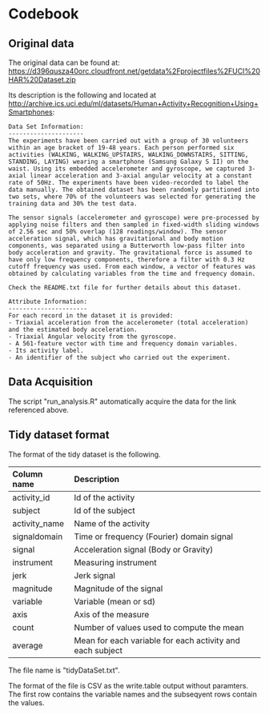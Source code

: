 # Codebook

## Original data
The original data can be found at: https://d396qusza40orc.cloudfront.net/getdata%2Fprojectfiles%2FUCI%20HAR%20Dataset.zip

Its description is the following and located at http://archive.ics.uci.edu/ml/datasets/Human+Activity+Recognition+Using+Smartphones:

    Data Set Information:
    ---------------------
    The experiments have been carried out with a group of 30 volunteers within an age bracket of 19-48 years. Each person performed six activities (WALKING, WALKING_UPSTAIRS, WALKING_DOWNSTAIRS, SITTING, STANDING, LAYING) wearing a smartphone (Samsung Galaxy S II) on the waist. Using its embedded accelerometer and gyroscope, we captured 3-axial linear acceleration and 3-axial angular velocity at a constant rate of 50Hz. The experiments have been video-recorded to label the data manually. The obtained dataset has been randomly partitioned into two sets, where 70% of the volunteers was selected for generating the training data and 30% the test data.
    
    The sensor signals (accelerometer and gyroscope) were pre-processed by applying noise filters and then sampled in fixed-width sliding windows of 2.56 sec and 50% overlap (128 readings/window). The sensor acceleration signal, which has gravitational and body motion components, was separated using a Butterworth low-pass filter into body acceleration and gravity. The gravitational force is assumed to have only low frequency components, therefore a filter with 0.3 Hz cutoff frequency was used. From each window, a vector of features was obtained by calculating variables from the time and frequency domain.
    
    Check the README.txt file for further details about this dataset.
    
    Attribute Information:
    ----------------------
    For each record in the dataset it is provided: 
    - Triaxial acceleration from the accelerometer (total acceleration) and the estimated body acceleration. 
    - Triaxial Angular velocity from the gyroscope. 
    - A 561-feature vector with time and frequency domain variables. 
    - Its activity label. 
    - An identifier of the subject who carried out the experiment.


## Data Acquisition
The script "run_analysis.R" automatically acquire the data for the link referenced above.


## Tidy dataset format
The format of the tidy dataset is the following.

|Column name           | Description                                               |
|:---------------------|:----------------------------------------------------------|
|activity_id           | Id of the activity                                        |
|subject               | Id of the subject                                         |
|activity_name         | Name of the activity                                      |
|signaldomain          | Time or frequency (Fourier) domain signal                 |
|signal                | Acceleration signal (Body or Gravity)                     |
|instrument            | Measuring instrument                                      |
|jerk                  | Jerk signal                                               |
|magnitude             | Magnitude of the signal                                   |
|variable              | Variable (mean or sd)                                     |
|axis                  | Axis of the measure                                       |
|count                 | Number of values used to compute the mean                 |
|average               | Mean for each variable for each activity and each subject |

The file name is "tidyDataSet.txt".

The format of the file is CSV as the write.table output without paramters. The first row contains the variable names and the subseqyent rows contain the values.